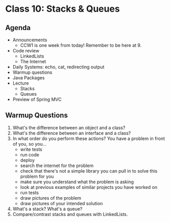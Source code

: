 # Class 10: Stacks & Queues

## Agenda

- Announcements
  - CCW1 is one week from today! Remember to be here at 9.
- Code review
  - LinkedLists
  - The Internet
- Daily Systems: echo, cat, redirecting output
- Warmup questions
- Java Packages
- Lecture
  - Stacks
  - Queues
- Preview of Spring MVC

## Warmup Questions

1. What's the difference between an object and a class?
2. What's the difference between an interface and a class?
3. In what order do you perform these actions? You have a problem in front of you, so you...
    - write tests
    - run code
    - deploy
    - search the internet for the problem
    - check that there's not a simple library you can pull in to solve this problem for you
    - make sure you understand what the problem is asking
    - look at previous examples of similar projects you have worked on
    - run tests
    - draw pictures of the problem
    - draw pictures of your intended solution
4. What's a stack? What's a queue?
5. Compare/contrast stacks and queues with LinkedLists.
